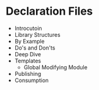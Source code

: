 # Declaration Files

- Introcutoin
- Library Structures
- By Example
- Do's and Don'ts
- Deep Dive
- Templates
  - Global Modifying Module
- Publishing
- Consumption
